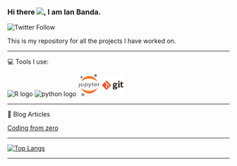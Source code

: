 ### Hi there <img src="https://raw.githubusercontent.com/MartinHeinz/MartinHeinz/master/wave.gif" width="30px">, I am Ian Banda.


![Twitter Follow](https://img.shields.io/twitter/follow/ianbanda2?style=social)

This is my repository for all the projects I have worked on.

---
💻 Tools I use:

<img src="https://cdn.worldvectorlogo.com/logos/r-lang.svg" alt="R logo" width="50" height="50" /> <img src="https://cdn.worldvectorlogo.com/logos/python-4.svg" alt="python logo" width="50" height="50" /> <img src=https://github.com/devicons/devicon/blob/master/icons/jupyter/jupyter-original-wordmark.svg alt="juypter logo" width="50" height="50" /> <img src=https://github.com/devicons/devicon/blob/master/icons/git/git-original-wordmark.svg alt="git logo" width="50" height="50" />

---
📘 Blog Articles

[Coding from zero](https://www.gov.uk/government/news/coding-from-zero)

---

[![Top Langs](https://github-readme-stats.vercel.app/api/top-langs/?username=bandaian&langs_count=8&layout=compact&theme=yeblu&show_icons=true)](https://github.com/bandaian/github-readme-stats)

---

<!--
**bandaian/bandaian** is a ✨ _special_ ✨ repository because its `README.md` (this file) appears on your GitHub profile.

Here are some ideas to get you started:

- 🔭 I’m currently working on ...
- 🌱 I’m currently learning ...
- 👯 I’m looking to collaborate on ...
- 🤔 I’m looking for help with ...
- 💬 Ask me about ...
- 📫 How to reach me: ...
- 😄 Pronouns: ...
- ⚡ Fun fact: ...
-->
